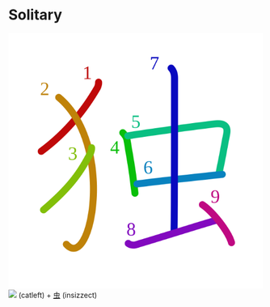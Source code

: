 # Solitary
![72ec](../kanji-colorize/72ec.svg)
![](http://www.kanjidamage.com/assets/radsmall/cat-87560fe3c5ccdf4ce4fa603e0ea0ce299a8c8c5bf5851a4a53e8cf74cf652296.jpg) (catleft) + [虫](虫.md) (insizzect) 